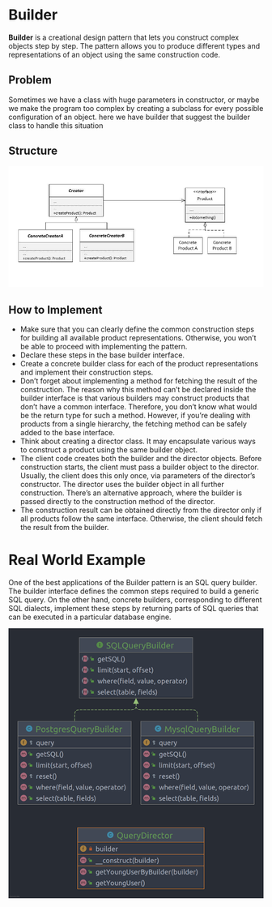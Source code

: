 # Builder

**Builder** is a creational design pattern that lets you construct complex objects step by step. The pattern allows you
to produce different types and representations of an object using the same construction code.

## Problem

Sometimes we have a class with huge parameters in constructor, or maybe we make the program too complex by creating a
subclass for every possible configuration of an object. here we have builder that suggest the builder class to handle
this situation

## Structure

<img src="assets/scheme.jpg" alt="Builder"/>

## How to Implement

- Make sure that you can clearly define the common construction steps for building all available product
  representations. Otherwise, you won’t be able to proceed with implementing the pattern.
- Declare these steps in the base builder interface.
- Create a concrete builder class for each of the product representations and implement their construction steps.
- Don’t forget about implementing a method for fetching the result of the construction. The reason why this method can’t
  be declared inside the builder interface is that various builders may construct products that don’t have a common
  interface. Therefore, you don’t know what would be the return type for such a method. However, if you’re dealing with
  products from a single hierarchy, the fetching method can be safely added to the base interface.
- Think about creating a director class. It may encapsulate various ways to construct a product using the same builder
  object.
- The client code creates both the builder and the director objects. Before construction starts, the client must pass a
  builder object to the director. Usually, the client does this only once, via parameters of the director’s constructor.
  The director uses the builder object in all further construction. There’s an alternative approach, where the builder
  is passed directly to the construction method of the director.
- The construction result can be obtained directly from the director only if all products follow the same interface.
  Otherwise, the client should fetch the result from the builder.

# Real World Example

One of the best applications of the Builder pattern is an SQL query builder. The builder interface defines the common
steps required to build a generic SQL query. On the other hand, concrete builders, corresponding to different SQL
dialects, implement these steps by returning parts of SQL queries that can be executed in a particular database engine.

<img src="assets/uml.png" alt="Builder Example"/>
